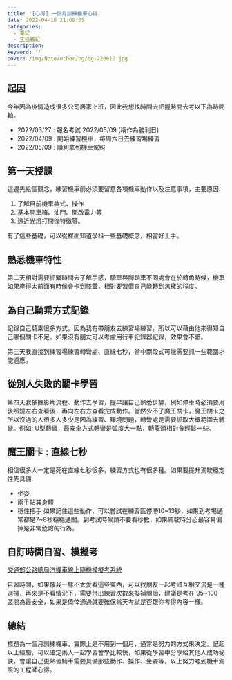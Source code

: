 ```yaml
---
title: '[心得] 一個月訓練機車心得'
date: 2022-04-18 21:00:05
categories: 
  - 筆記 
  - 生活雜記
description:
keyword: ''
cover: /img/Note/other/bg/bg-220612.jpg
---
```

## 起因
今年因為疫情造成很多公司居家上班，因此我想找時間去把握時間去考以下為時間軸。
- 2022/03/27 : 報名考試 2022/05/09 (稱作為勝利日)
- 2022/04/09 : 開始練習機車，每周六日去練習場練習
- 2022/05/09 : 順利拿到機車駕照

## 第一天授課
這邊先給個觀念，練習機車前必須要留意各項機車動作以及注意事項，主要原因:
1. 了解目前機車款式、操作
2. 基本開車箱、油門、開啟電力等
3. 遠近光燈打開後特徵等。

有了這些基礎，可以從裡面知道學科一些基礎概念，相當好上手。

## 熟悉機車特性
第二天相對需要抓緊時間去了解手感，騎車與腳踏車不同處會在於轉角時候，機車如果座得太前面有時候會卡到膝蓋，相對要習慣自己能轉到怎樣的程度。

## 為自己騎乘方式記錄
記錄自己騎乘很多方式，因為我有帶朋友去練習場練習，所以可以藉由他來得知自己哪個關卡不足。如果沒有朋友可以考慮用行車紀錄器紀錄，效果會不錯。

第三天我直接到練習場練習轉彎處、直線七秒，當中兩段式可能需要抓一些範圍才能適應。

## 從別人失敗的關卡學習
第四天我依據影片流程、動作去學習，提早讓自己熟悉步驟，例如停車時必須要用後照鏡左右查看後，再向左右方查看完成動作。當然少不了魔王關卡，魔王關卡之所以沒過的人很多人多少是因為練習、環境問題，轉彎處是需要抓取大概範圍去轉彎。例如: U型轉彎，最安全方式轉彎是弧度大一點，轉龍頭相對會輕鬆一些。

## 魔王關卡 : 直線七秒
相信很多人一定是死在直線七秒很多，練習方式也有很多種。如果要提升駕駛穩定性先具備:
- 坐姿
- 兩手貼其身體
- 穩住把手
如果記住這些動作，可以嘗試在練習區停滯10~13秒，如果到考場通常都是7~8秒穩穩通關。到考試時候請不要看秒數，如果駕駛時分心最容易偏掉是非常危險的行為。

## 自訂時間自習、模擬考
[交通部公路總局汽機車線上隨機模擬考系統](https://www.mvdis.gov.tw/m3-simulator-drv/)

自習時間，如果像我一樣不太愛看這些東西，可以找朋友一起考試互相交流是一種選擇，再來是不看情況下，需要付出練習次數來擬補閱讀，建議是考在 95~100 區間為最安全，如果是僥倖通過就要確保當天考試是否跟你考得內容一樣。

## 總結
標題為一個月訓練機車，實際上是不用到一個月，通常是努力的方式來決定。記起以上經驗，可以確定兩人一起學習會學比較快，如果從學習中分享給其他人成功秘訣，會讓自己更熟習騎車需要具備那些動作、操作、坐姿等，以上努力考到機車駕照的工程師心得。

